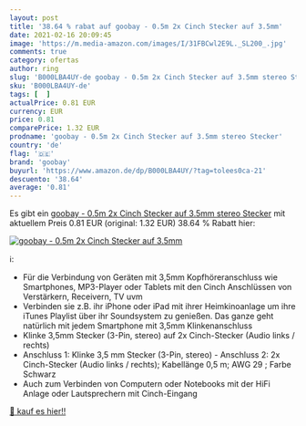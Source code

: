 ```yaml
---
layout: post
title: '38.64 % rabat auf goobay - 0.5m 2x Cinch Stecker auf 3.5mm'
date: 2021-02-16 20:09:45
image: 'https://m.media-amazon.com/images/I/31FBCwl2E9L._SL200_.jpg'
comments: true
category: ofertas
author: ring
slug: 'B000LBA4UY-de goobay - 0.5m 2x Cinch Stecker auf 3.5mm stereo Stecker'
sku: 'B000LBA4UY-de'
tags: [  ]
actualPrice: 0.81 EUR
currency: EUR
price: 0.81
comparePrice: 1.32 EUR
prodname: 'goobay - 0.5m 2x Cinch Stecker auf 3.5mm stereo Stecker'
country: 'de'
flag: '🇩🇪'
brand: 'goobay'
buyurl: 'https://www.amazon.de/dp/B000LBA4UY/?tag=tolees0ca-21'
descuento: '38.64'
average: '0.81'
---
```


Es gibt ein [goobay - 0.5m 2x Cinch Stecker auf 3.5mm stereo Stecker](https://www.amazon.de/dp/B000LBA4UY/?tag=tolees0ca-21) mit aktuellem Preis 0.81 EUR (original: 1.32 EUR) 38.64 % Rabatt hier:

[![goobay - 0.5m 2x Cinch Stecker auf 3.5mm](https://m.media-amazon.com/images/I/31FBCwl2E9L._SL200_.jpg)](https://www.amazon.de/dp/B000LBA4UY/?tag=tolees0ca-21)

ℹ️:

- Für die Verbindung von Geräten mit 3,5mm Kopfhöreranschluss wie Smartphones, MP3-Player oder Tablets mit den Cinch Anschlüssen von Verstärkern, Receivern, TV uvm
- Verbinden sie z.B. ihr iPhone oder iPad mit ihrer Heimkinoanlage um ihre iTunes Playlist über ihr Soundsystem zu genießen. Das ganze geht natürlich mit jedem Smartphone mit 3,5mm Klinkenanschluss
- Klinke 3,5mm Stecker (3-Pin, stereo) auf 2x Cinch-Stecker (Audio links / rechts)
- Anschluss 1: Klinke 3,5 mm Stecker (3-Pin, stereo) - Anschluss 2: 2x Cinch-Stecker (Audio links / rechts); Kabellänge 0,5 m; AWG 29 ; Farbe Schwarz
- Auch zum Verbinden von Computern oder Notebooks mit der HiFi Anlage oder Lautsprechern mit Cinch-Eingang

[🛒 kauf es hier!!](https://www.amazon.de/dp/B000LBA4UY/?tag=tolees0ca-21)
